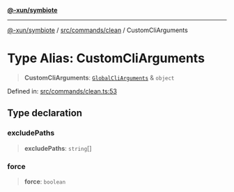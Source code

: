 [**@-xun/symbiote**](../../../../README.md)

***

[@-xun/symbiote](../../../../README.md) / [src/commands/clean](../README.md) / CustomCliArguments

# Type Alias: CustomCliArguments

> **CustomCliArguments**: [`GlobalCliArguments`](../../../configure/type-aliases/GlobalCliArguments.md) & `object`

Defined in: [src/commands/clean.ts:53](https://github.com/Xunnamius/symbiote/blob/f5dbcf226533401d9fc449ad30ae068d637c3138/src/commands/clean.ts#L53)

## Type declaration

### excludePaths

> **excludePaths**: `string`[]

### force

> **force**: `boolean`
